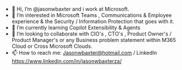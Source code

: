 - 👋 Hi, I’m @jasonwbaxter and i work at Microsoft.
- 👀 I’m interested in Microsoft Teams , Communications & Employee experience & the Security / Information Protection that goes with it.
- 🌱 I’m currently learning Copilot Extensibility & Agents
- 💞️ I’m looking to collaborate with CIO's , CTO's , Product Owner's / Product Manager's or any Business problem statement within M365 Cloud or Cross Microsoft Clouds.
- 📫 How to reach me: Jasonwbaxter@hotmail.com  / LinkedIn https://www.linkedin.com/in/jasonwbaxterza/ 

<!---
jasonwbaxter/jasonwbaxter is a ✨ special ✨ repository because its `README.md` (this file) appears on your GitHub profile.
You can click the Preview link to take a look at your changes.
--->
